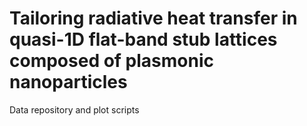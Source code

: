 # Tailoring radiative heat transfer in quasi-1D flat-band stub lattices composed of plasmonic nanoparticles

Data repository and plot scripts
